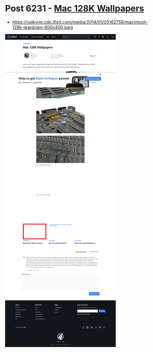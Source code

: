 # Post 6231 - [Mac 128K Wallpapers](https://www.ifixit.com/News/6231/mac-128k-wallpapers)

- https://valkyrie.cdn.ifixit.com/media/2014/01/05162758/macintosh-128k-teardown-600x400.jpeg

![screencap](screenshots/a7e86e83-6fe6-4b9b-ae24-fd4324ed20f2.png)
